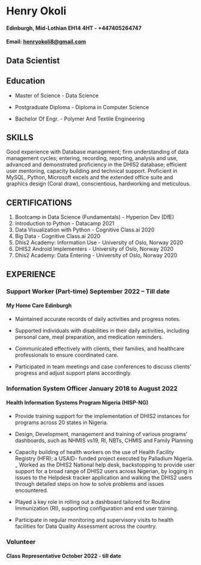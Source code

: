 # Henry Okoli
#### Edinburgh, Mid-Lothian EH14 4HT - +447405264747
#### Email: henryokoli8@gmail.com
 
## Data Scientist

## Education 
+ Master of Science - Data Science	
- Postgraduate Diploma - Diploma in Computer Science
* Bachelor Of Engr. - Polymer And Textile Engineering

## SKILLS 
Good experience with Database management; firm understanding of data management cycles; entering, recording, reporting, analysis and use, advanced and demonstrated proficiency in the DHIS2 database; efficient user mentoring, capacity building and technical support. Proficient in MySQL, Python, Microsoft excels and the extended office suite and graphics design (Coral draw), conscientious, hardworking and meticulous. 

## CERTIFICATIONS 
1. Bootcamp in Data Science (Fundamentals) - Hyperion Dev (DfE)
1. Introduction to Python - Datacamp						2021  
1. Data Visualization with Python - Cognitive Class.ai  				2020 
1. Big Data - Cognitive Class.ai   							2020 
1. Dhis2 Academy: Information Use - University of Oslo, Norway 		2020 
1. DHIS2 Android Implementers - University of Oslo, Norway 			2020 
1. Dhis2 Academy: Data Entering - University of Oslo, Norway 			2020  

## EXPERIENCE 
### Support Worker (Part-time) 		September 2022 – Till date 
#### My Home Care Edinburgh							 
- Maintained accurate records of daily activities and progress notes. 
* Supported individuals with disabilities in their daily activities, including personal care, meal preparation, and medication reminders. 
+ Communicated effectively with clients, their families, and healthcare professionals to ensure coordinated care. 
- Participated in team meetings and case conferences to discuss clients' progress and adjust support plans accordingly. 

 
### Information System Officer							January 2018 to August 2022 
#### Health Information Systems Program Nigeria (HISP-NG)                            		  
- Provide training support for the implementation of DHIS2 instances for programs across 20 states in Nigeria. 
+ Design, Development, management and training of various programs’ dashboards, such as NHMIS vs19, RI, NBTs, CHMIS and Family Planning 
* Capacity building of health workers on the use of Health Facility Registry (HFR); a USAID- funded project executed by Palladium Nigeria. 
_ Worked as the DHIS2 National help desk, backstopping to provide user support for a broad range of DHIS2 users across Nigerian, by logging in issues to the Helpdesk tracker application and walking the DHIS2 users through detailed steps on how to solve problems and issues encountered. 
+ Played a key role in rolling out a dashboard tailored for Routine Immunization (RI), supporting configuration and end user training. 
* Participate in regular monitoring and supervisory visits to health facilities for Data Quality Assessment across the country. 

### Volunteer 
#### Class Representative 	          							October 2022 - till date 
